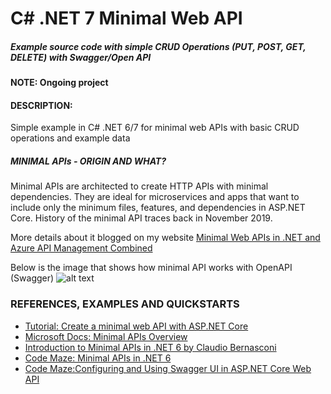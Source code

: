 # C# .NET 7 Minimal Web API 
##### Example source code with simple CRUD Operations (PUT, POST, GET, DELETE) with Swagger/Open API 

#### NOTE: Ongoing project 

#### DESCRIPTION:

Simple example in C# .NET 6/7 for minimal web APIs with basic CRUD operations and example data 

##### MINIMAL APIs - ORIGIN AND WHAT?

Minimal APIs are architected to create HTTP APIs with minimal dependencies. They are ideal for microservices and apps that want to include only the minimum files, features, and dependencies in ASP.NET Core. History of the minimal API traces back in November 2019.

More details about it blogged on my website <a href="https://jonahandersson.tech/minimal-web-apis-in-net-and-azure-api-management-combined/" target="_blank">Minimal Web APIs in .NET and Azure API Management Combined</a>


Below is the image that shows how minimal API works with OpenAPI (Swagger)
![alt text](https://github.com/jonahandersson/dotnet-minimal-web-api-example/blob/master/minimalAPIDemoExample.png )

### REFERENCES, EXAMPLES AND QUICKSTARTS

- [Tutorial: Create a minimal web API with ASP.NET Core](https://docs.microsoft.com/en-us/aspnet/core/tutorials/min-web-api?view=aspnetcore-6.0&tabs=visual-studio?WT.mc_id=AZ-MVP-5004251)
- [Microsoft Docs: Minimal APIs Overview](https://docs.microsoft.com/en-us/aspnet/core/fundamentals/minimal-apis?view=aspnetcore-6.0?WT.mc_id=AZ-MVP-5004251)
- [Introduction to Minimal APIs in .NET 6 by Claudio Bernasconi](https://www.claudiobernasconi.ch/2022/02/23/introduction-to-minimal-apis-in-dotnet6/)
- [Code Maze: Minimal APIs in .NET 6](https://code-maze.com/dotnet-minimal-api/)
- [Code Maze:Configuring and Using Swagger UI in ASP.NET Core Web API](https://code-maze.com/swagger-ui-asp-net-core-web-api)

